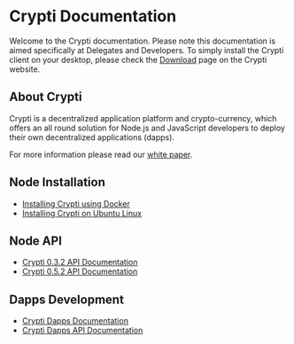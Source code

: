 # Crypti Documentation

Welcome to the Crypti documentation. Please note this documentation is aimed specifically at Delegates and Developers. To simply install the Crypti client on your desktop, please check the [Download](https://crypti.me/download) page on the Crypti website.

## About Crypti

Crypti is a decentralized application platform and crypto-currency, which offers an all round solution for Node.js and JavaScript developers to deploy their own decentralized applications (dapps).

For more information please read our [white paper](https://crypti.me/crypti.pdf).

## Node Installation

* [Installing Crypti using Docker](DockerInstall.md)
* [Installing Crypti on Ubuntu Linux](UbuntuInstall.md)

## Node API

* [Crypti 0.3.2 API Documentation](http://docs.crypti.apiary.io/)
* [Crypti 0.5.2 API Documentation](http://docs.crypti2.apiary.io/)

## Dapps Development

* [Crypti Dapps Documentation](https://github.com/crypti/crypti-dapps-docs)
* [Crypti Dapps API Documentation](http://docs.crypti.me/)
